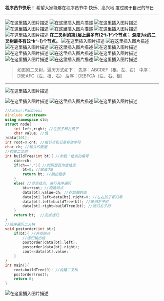 **程序员节快乐！**
希望大家能够在程序员节中
快乐、高兴地
度过属于自己的节日

<hr>

![在这里插入图片描述](https://pic.2ge.org/cdn/?url=https://img-blog.csdnimg.cn/24808a5ddf4140c5a2eac30a3cddac38.png?x-oss-process=image/watermark,type_ZHJvaWRzYW5zZmFsbGJhY2s,shadow_50,text_Q1NETiBA5r2Y6YGT54a5,size_20,color_FFFFFF,t_70,g_se,x_16)
![在这里插入图片描述](https://pic.2ge.org/cdn/?url=https://img-blog.csdnimg.cn/97b53adc59af40abbc2400ba8560b564.png?x-oss-process=image/watermark,type_ZHJvaWRzYW5zZmFsbGJhY2s,shadow_50,text_Q1NETiBA5r2Y6YGT54a5,size_20,color_FFFFFF,t_70,g_se,x_16)
![在这里插入图片描述](https://pic.2ge.org/cdn/?url=https://img-blog.csdnimg.cn/406e15dbe192408381aec45036df52e9.png?x-oss-process=image/watermark,type_ZHJvaWRzYW5zZmFsbGJhY2s,shadow_50,text_Q1NETiBA5r2Y6YGT54a5,size_20,color_FFFFFF,t_70,g_se,x_16)
![在这里插入图片描述](https://pic.2ge.org/cdn/?url=https://img-blog.csdnimg.cn/a2ca12dea75f4912ae2ff456f6119e37.png?x-oss-process=image/watermark,type_ZHJvaWRzYW5zZmFsbGJhY2s,shadow_50,text_Q1NETiBA5r2Y6YGT54a5,size_20,color_FFFFFF,t_70,g_se,x_16)
![在这里插入图片描述](https://pic.2ge.org/cdn/?url=https://img-blog.csdnimg.cn/a98ec8aa3f6d4c9ea6ca5b6fa45b4104.png?x-oss-process=image/watermark,type_ZHJvaWRzYW5zZmFsbGJhY2s,shadow_50,text_Q1NETiBA5r2Y6YGT54a5,size_20,color_FFFFFF,t_70,g_se,x_16)
![在这里插入图片描述](https://pic.2ge.org/cdn/?url=https://img-blog.csdnimg.cn/869b7280aee94948afa7456a5afb1cc4.png?x-oss-process=image/watermark,type_ZHJvaWRzYW5zZmFsbGJhY2s,shadow_50,text_Q1NETiBA5r2Y6YGT54a5,size_20,color_FFFFFF,t_70,g_se,x_16)
![在这里插入图片描述](https://pic.2ge.org/cdn/?url=https://img-blog.csdnimg.cn/4fe03b8f29b4444d8ceac7f4a24ea4d6.png?x-oss-process=image/watermark,type_ZHJvaWRzYW5zZmFsbGJhY2s,shadow_50,text_Q1NETiBA5r2Y6YGT54a5,size_20,color_FFFFFF,t_70,g_se,x_16)
**在二叉树的第`i`层上最多有(2^i-1^)个节点；
深度为`k`的二叉树最多有(2^k^-1)个节点。**
![在这里插入图片描述](https://pic.2ge.org/cdn/?url=https://img-blog.csdnimg.cn/a35ec34f4ee5462d8b7ce44b4c0e9e78.png?x-oss-process=image/watermark,type_ZHJvaWRzYW5zZmFsbGJhY2s,shadow_50,text_Q1NETiBA5r2Y6YGT54a5,size_20,color_FFFFFF,t_70,g_se,x_16)
![在这里插入图片描述](https://pic.2ge.org/cdn/?url=https://img-blog.csdnimg.cn/03a849dbc6a5474ab6a741b80518831e.png?x-oss-process=image/watermark,type_ZHJvaWRzYW5zZmFsbGJhY2s,shadow_50,text_Q1NETiBA5r2Y6YGT54a5,size_20,color_FFFFFF,t_70,g_se,x_16)
![在这里插入图片描述](https://pic.2ge.org/cdn/?url=https://img-blog.csdnimg.cn/23788a3c68cb4cb986a4b437bcb954cf.png?x-oss-process=image/watermark,type_ZHJvaWRzYW5zZmFsbGJhY2s,shadow_50,text_Q1NETiBA5r2Y6YGT54a5,size_20,color_FFFFFF,t_70,g_se,x_16)
![在这里插入图片描述](https://pic.2ge.org/cdn/?url=https://img-blog.csdnimg.cn/dcb39b9e39384c3ca887426f7da84fe6.png?x-oss-process=image/watermark,type_ZHJvaWRzYW5zZmFsbGJhY2s,shadow_50,text_Q1NETiBA5r2Y6YGT54a5,size_12,color_FFFFFF,t_70,g_se,x_16)
![在这里插入图片描述](https://pic.2ge.org/cdn/?url=https://img-blog.csdnimg.cn/e2412b7d3b9b4fa18342347858d450d1.png?x-oss-process=image/watermark,type_ZHJvaWRzYW5zZmFsbGJhY2s,shadow_50,text_Q1NETiBA5r2Y6YGT54a5,size_20,color_FFFFFF,t_70,g_se,x_16)
![在这里插入图片描述](https://pic.2ge.org/cdn/?url=https://img-blog.csdnimg.cn/65a728c1e684497d970f207f91939966.png?x-oss-process=image/watermark,type_ZHJvaWRzYW5zZmFsbGJhY2s,shadow_50,text_Q1NETiBA5r2Y6YGT54a5,size_20,color_FFFFFF,t_70,g_se,x_16)
![在这里插入图片描述](https://pic.2ge.org/cdn/?url=https://img-blog.csdnimg.cn/378177bbd89b4309a5ec7e50ef87ead8.png)
![在这里插入图片描述](https://pic.2ge.org/cdn/?url=https://img-blog.csdnimg.cn/b001677dce874056b37d184ef8dae404.png?x-oss-process=image/watermark,type_ZHJvaWRzYW5zZmFsbGJhY2s,shadow_50,text_Q1NETiBA5r2Y6YGT54a5,size_20,color_FFFFFF,t_70,g_se,x_16)
![在这里插入图片描述](https://pic.2ge.org/cdn/?url=https://img-blog.csdnimg.cn/34d8f4fa450c47558aff4032e65b3b70.png?x-oss-process=image/watermark,type_ZHJvaWRzYW5zZmFsbGJhY2s,shadow_50,text_Q1NETiBA5r2Y6YGT54a5,size_20,color_FFFFFF,t_70,g_se,x_16)
![在这里插入图片描述](https://pic.2ge.org/cdn/?url=https://img-blog.csdnimg.cn/ee63db025c44496aac4ec2395661ea29.png?x-oss-process=image/watermark,type_ZHJvaWRzYW5zZmFsbGJhY2s,shadow_50,text_Q1NETiBA5r2Y6YGT54a5,size_20,color_FFFFFF,t_70,g_se,x_16)
![在这里插入图片描述](https://pic.2ge.org/cdn/?url=https://img-blog.csdnimg.cn/771fc5da18114e56aabc979be59d55b1.png)

> 如图的二叉树，遍历方式如下：
> 先序：ABCDEF（根、左、右）
> 中序：DBEAFC（左、根、右）
> 后序：DEBFCA（左、右、根）

<hr>

![在这里插入图片描述](https://pic.2ge.org/cdn/?url=https://img-blog.csdnimg.cn/3cdc2ccb3ec84b97bf0c3db54d7ccd6e.png?x-oss-process=image/watermark,type_ZHJvaWRzYW5zZmFsbGJhY2s,shadow_50,text_Q1NETiBA5r2Y6YGT54a5,size_20,color_FFFFFF,t_70,g_se,x_16)


![在这里插入图片描述](https://pic.2ge.org/cdn/?url=https://img-blog.csdnimg.cn/6c153849811348878028401c1cbbf9c6.png?x-oss-process=image/watermark,type_ZHJvaWRzYW5zZmFsbGJhY2s,shadow_50,text_Q1NETiBA5r2Y6YGT54a5,size_20,color_FFFFFF,t_70,g_se,x_16)
![在这里插入图片描述](https://pic.2ge.org/cdn/?url=https://img-blog.csdnimg.cn/0b11a3c3b7b94cf2addf659b940d7da8.png?x-oss-process=image/watermark,type_ZHJvaWRzYW5zZmFsbGJhY2s,shadow_50,text_Q1NETiBA5r2Y6YGT54a5,size_20,color_FFFFFF,t_70,g_se,x_16)
![在这里插入图片描述](https://pic.2ge.org/cdn/?url=https://img-blog.csdnimg.cn/33b972dae5a24464ba9fb4aa7933f1de.png?x-oss-process=image/watermark,type_ZHJvaWRzYW5zZmFsbGJhY2s,shadow_50,text_Q1NETiBA5r2Y6YGT54a5,size_20,color_FFFFFF,t_70,g_se,x_16)

```cpp
//Author:PanDaoxi
#include <iostream>
using namespace std;
struct node{
	int left,right; //左孩子和右孩子
	char value; //值 
}data[101];
int root=0,cnt; //根节点和记录有效字符
char ch; //输入的数据
//构建二叉树
int buildTree(int bt){ //参数：结点的编号 
	cin>>ch;
	if(ch=='.'){ //判断是否为空结点
		bt=0; //赋值为0 
		return bt; //跳出程序 
	} 
	else{ //非空结点，进行先序遍历 
		bt=++cnt; //构造结点 
		data[bt].value=ch; //存放根的值 
		data[bt].left=data[bt].right=0; //左右孩子都归零 
		data[bt].left=buildTree(bt); //递归左子树
		data[bt].right=buildTree(bt); //递归右子树 
	}
	return bt;  //完成递归 
} 
//后序遍历二叉树
void postorder(int bt){
	if(bt){ //非空结点 
		//递归输出根 
		postorder(data[bt].left);
		postorder(data[bt].right);
		cout<<data[bt].value;
	}
} 
int main(){
	root=buildTree(0); //构建二叉树 
	postorder(root); 
	return 0;
}
```

![在这里插入图片描述](https://pic.2ge.org/cdn/?url=https://img-blog.csdnimg.cn/ed3972bef89b4523b55de056ed26ec8f.png?x-oss-process=image/watermark,type_ZHJvaWRzYW5zZmFsbGJhY2s,shadow_50,text_Q1NETiBA5r2Y6YGT54a5,size_20,color_FFFFFF,t_70,g_se,x_16)

